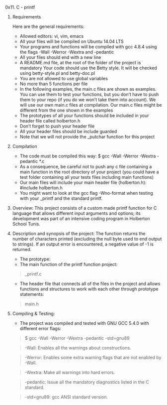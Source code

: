 0x11. C - printf

1. Requirements

	<p>Here are the general requirements: </p>
	<ul>	
	<li> Allowed editors: vi, vim, emacs </li>
	<li>All your files will be compiled on Ubuntu 14.04 LTS</li>
	<li>Your programs and functions will be compiled with gcc 4.8.4 using the flags -Wall -Werror -Wextra and -pedantic</li>
	<li>All your files should end with a new line</li>
	<li>A README.md file, at the root of the folder of the project is mandatory Your code should use the Betty style. It will be checked using betty-style.pl and betty-doc.pl</li>
	<li>You are not allowed to use global variables</li>
	<li>No more than 5 functions per file</li>
	<li>In the following examples, the main.c files are shown as examples. You can use them to test your functions, but you don’t have to push them to your repo (if you do we won’t take them into account). We will use our own main.c files at compilation. Our main.c files might be different from the one shown in the examples</li>
	<li>The prototypes of all your functions should be included in your header file called holberton.h</li>
	<li>Don’t forget to push your header file</li>
	<li>All your header files should be include guarded</li>
	<li>Note that we will not provide the _putchar function for this project</li>
	</ul>

2. Compilation
	- The code must be compiled this way: $ gcc -Wall -Werror -Wextra -pedantic *.c
	- As a consequence, be careful not to push any c file containing a main function in the root directory of your project (you could have a test folder containing all your tests files including main functions)
	- Our main files will include your main header file (holberton.h): #include holberton.h
	- You might want to look at the gcc flag -Wno-format when testing with your _printf and the standard printf.

3. Overview:
	This project consists of a custom made printf function for C language that allows different input arguments and options; its development was part of an intensive coding program in Holberton School Tunis.

4. Description and synopsis of the project:
	The function returns the number of characters printed (excluding the null byte used to end output to strings). If an output error is encountered, a negative value of -1 is returned.

	- The prototype: 
	- The main function of the printf function project:
	> _printf.c
	- The header file that connects all of the files in the project and allows functions and structures to work with each other through prototype statements:
	> main.h

5. Compiling & Testing:
	- The project was compiled and tested with GNU GCC 5.4.0 with different error flags:
	> $ gcc -Wall -Werror -Wextra -pedantic -std=gnu89

	> -Wall: Enables all the warnings about constructions.

	> -Werror: Enables some extra warning flags that are not enabled by -Wall.

	> -Wextra: Make all warnings into hard errors.

	> -pedantic: Issue all the mandatory diagnostics listed in the C standard.

	> -std=gnu89: gcc ANSI standard version.
